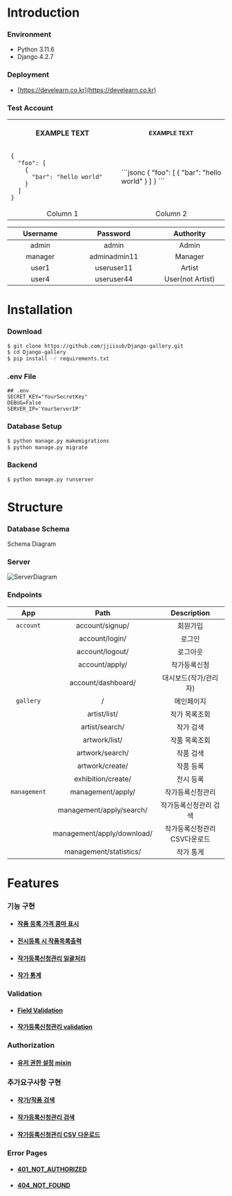 # Introduction

### Environment

- Python 3.11.6
- Django 4.2.7

### Deployment

- [https://develearn.co.kr](https://develearn.co.kr)

### Test Account

<table>
<tr>
<th align="center">
<img width="500px" height="1">
<p> 
EXAMPLE TEXT
</p>
</th>
<th align="center">
<img width="500px" height="1">
<p> 
<small>
EXAMPLE TEXT
</small>
</p>
</th>
</tr>
<tr>
<td>

```jsonc
{
  "foo": [
    {
      "bar": "hello world"
    }
  ]
}
```

</td>
<td>
```jsonc
{
  "foo": [
    {
      "bar": "hello world"
    }
  ]
}
```
  
</td>
</tr>
<tr>
<td align="center">
Column 1
</td>
<td align="center">
Column 2
</td>
</tr>
</table>

|        Username        |          Password           |            Authority             |
| :--------------------: | :-------------------------: | :------------------------------: |
|         admin          |            admin            |              Admin               |
|        manager         |        adminadmin11         |             Manager              |
|         user1          |         useruser11          |              Artist              |
| user4 <img width=300/> | useruser44 <img width=300/> | User(not Artist)<img width=300/> |

# Installation

### Download

```bash
$ git clone https://github.com/jjiisub/Django-gallery.git
$ cd Django-gallery
$ pip install -r requirements.txt
```

### .env File

```shell
## .env
SECRET_KEY="YourSecretKey"
DEBUG=False
SERVER_IP='YourServerIP'
```

### Database Setup

```bash
$ python manage.py makemigrations
$ python manage.py migrate
```

### Backend

```bash
$ python manage.py runserver
```

# Structure

### Database Schema

Schema Diagram

### Server

![ServerDiagram](https://github.com/jjiisub/Django-gallery/assets/89283288/71d20fc3-e889-4a6a-90db-caac1a99663a)

### Endpoints

|     App      |            Path            |         Description          |
| :----------: | :------------------------: | :--------------------------: |
|  `account`   |      account/signup/       |           회원가입           |
|              |       account/login/       |            로그인            |
|              |      account/logout/       |           로그아웃           |
|              |       account/apply/       |         작가등록신청         |
|              |     account/dashboard/     |    대시보드(작가/관리자)     |
|  `gallery`   |             /              |          메인페이지          |
|              |        artist/list/        |        작가 목록조회         |
|              |       artist/search/       |          작가 검색           |
|              |       artwork/list/        |        작품 목록조회         |
|              |      artwork/search/       |          작품 검색           |
|              |      artwork/create/       |          작품 등록           |
|              |     exhibition/create/     |          전시 등록           |
| `management` |     management/apply/      |       작가등록신청관리       |
|              |  management/apply/search/  |    작가등록신청관리 검색     |
|              | management/apply/download/ | 작가등록신청관리 CSV다운로드 |
|              |   management/statistics/   |          작가 통게           |

# Features

### 기능 구현

- #### [작품 등록 가격 콤마 표시](https://github.com/jjiisub/Django-gallery/wiki/작품등록-가격-콤마표시)

- #### [전시등록 시 작품목록출력](https://github.com/jjiisub/Django-gallery/wiki/전시등록-작품목록-form)

- #### [작가등록신청관리 일괄처리](https://github.com/jjiisub/Django-gallery/wiki/작가등록신청관리-일괄처리)

- #### [작가 통계](https://github.com/jjiisub/Django-gallery/wiki/작가-통계)

### Validation

- #### [Field Validation](https://github.com/jjiisub/Django-gallery/wiki/Field-Validation)

- #### [작가등록신청관리 validation](https://github.com/jjiisub/Django-gallery/wiki/작가-등록신청-관리-validation)

### Authorization

- #### [유저 권한 설정 mixin](https://github.com/jjiisub/Django-gallery/wiki/유저-권한-설정-mixin)

### 추가요구사항 구현

- #### [작가/작품 검색](https://github.com/jjiisub/Django-gallery/wiki/작가-작품-검색)

- #### [작가등록신청관리 검색](https://github.com/jjiisub/Django-gallery/wiki/작가등록신청관리-검색)

- #### [작가등록신청관리 CSV 다운로드](https://github.com/jjiisub/Django-gallery/wiki/작가등록신청관리-CSV-다운로드)

### Error Pages

- #### [401_NOT_AUTHORIZED](https://github.com/jjiisub/Django-gallery/wiki/401_NOT_AUTHORIZED)

- #### [404_NOT_FOUND](https://github.com/jjiisub/Django-gallery/wiki/404_NOT_FOUND)
